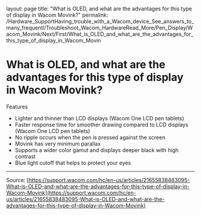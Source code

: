 layout: page
title: "What is OLED, and what are the advantages for this type of display in Wacom Movink?"
permalink: /Hardware_SupportHaving_trouble_with_a_Wacom_device_See_answers_to_many_frequentl/Troubleshoot_Wacom_HardwareRead_More/Pen_Display/Wacom_Movink/Next/First/What_is_OLED_and_what_are_the_advantages_for_this_type_of_display_in_Wacom_Movin

# What is OLED, and what are the advantages for this type of display in Wacom Movink?

Features
- Lighter and thinner than LCD displays (Wacom One LCD pen tablets)
- Faster response time for smoother drawing compared to LCD displays (Wacom One LCD pen tablets)
- No ripple occurs when the pen is pressed against the screen
- Movink has very minimum parallax
- Supports a wider color gamut and displays deeper black with high contrast
- Blue light cutoff that helps to protect your eyes

---
Source: [https://support.wacom.com/hc/en-us/articles/21655838483095-What-is-OLED-and-what-are-the-advantages-for-this-type-of-display-in-Wacom-Movink](https://support.wacom.com/hc/en-us/articles/21655838483095-What-is-OLED-and-what-are-the-advantages-for-this-type-of-display-in-Wacom-Movink)
